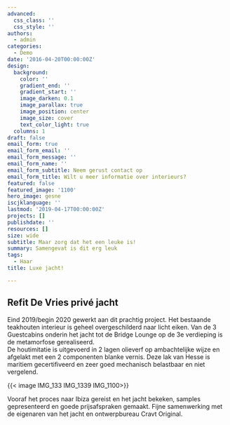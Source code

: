 ```yaml
---
advanced:
  css_class: ''
  css_style: ''
authors:
  - admin
categories:
  - Demo
date: '2016-04-20T00:00:00Z'
design:
  background:
    color: ''
    gradient_end: ''
    gradient_start: ''
    image_darken: 0.1
    image_parallax: true
    image_position: center
    image_size: cover
    text_color_light: true
  columns: 1
draft: false
email_form: true
email_form_email: ''
email_form_message: ''
email_form_name: ''
email_form_subtitle: Neem gerust contact op
email_form_title: Wilt u meer informatie over interieurs?
featured: false
featured_image: '1100'
hero_image: gesne
iscjklanguage: ''
lastmod: '2019-04-17T00:00:00Z'
projects: []
publishdate: ''
resources: []
size: wide
subtitle: Maar zorg dat het een leuke is!
summary: Samengevat is dit erg leuk
tags:
  - Haar
title: Luxe jacht!

---
```


## Refit De Vries privé jacht 

Eind 2019/begin 2020 gewerkt aan dit prachtig project. 
Het bestaande teakhouten interieur is geheel overgeschilderd naar licht eiken.
Van de 3 Guestcabins onderin het jacht tot de Bridge Lounge op de 3e verdieping is de metamorfose gerealiseerd.   
De houtimitatie is uitgevoerd in 2 lagen olieverf op ambachtelijke wijze en afgelakt met een 2 componenten blanke vernis. Deze lak van Hesse is maritiem gecertifiveerd en zeer goed mechanisch belastbaar en niet vergelend.

{{< image IMG_133 IMG_1339 IMG_1100>}}

Vooraf het proces naar Ibiza gereist en het jacht bekeken, samples gepresenteerd en goede prijsafspraken gemaakt. Fijne samenwerking met de eigenaren van het jacht en ontwerpbureau Cravt Original.


